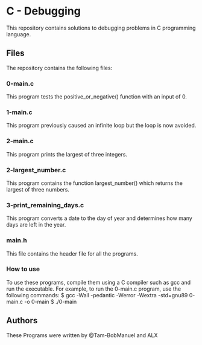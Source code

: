 <h1>C - Debugging</h1>
This repository contains solutions to debugging problems in C programming language.

<h2>Files</h2>
The repository contains the following files:

  <h3>0-main.c</h3>
This program tests the positive_or_negative() function with an input of 0.

<h3>1-main.c</h3>
This program previously caused an infinite loop but the loop is now avoided.

<h3>2-main.c</h3>
This program prints the largest of three integers.

<h3>2-largest_number.c</h3>
This program contains the function largest_number() which returns the largest of three numbers.

<h3>3-print_remaining_days.c</h3>
This program converts a date to the day of year and determines how many days are left in the year.

<h3>main.h</h3>
This file contains the header file for all the programs.

<h3>How to use</h3>
To use these programs, compile them using a C compiler such as gcc and run the executable. For example, to run the 0-main.c program, use the following commands:
$ gcc -Wall -pedantic -Werror -Wextra -std=gnu89 0-main.c -o 0-main
$ ./0-main

<h2>Authors</h2>
These Programs were written by @Tam-BobManuel and ALX
